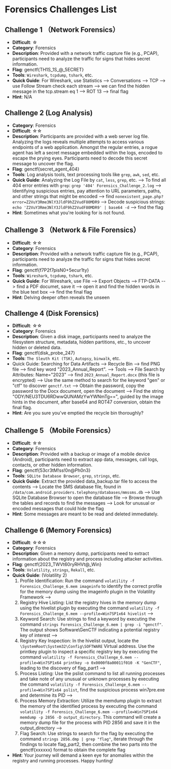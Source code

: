 # Forensics Challenges List

## Challenge 1 （Network Forensics） 
- **Difficult**: ☆ 
- **Category**: Forensics
- **Description**: Provided with a network traffic capture file (e.g., PCAP), participants need to analyze the traffic for signs that hides secret information.
- **Flag**: genctf{TH1S_1S_@_5ECRET}
- **Tools**: `Wireshark`, `tcpdump`, `tshark`, etc.
- **Quick Guide**: For Wireshark, use Statistics --> Conversations --> TCP --> use Follow Stream check each stream --> we can find the hidden message in the tcp.stream eq 1 --> ROT 13 --> final flag
- **Hint**: N/A

  
## Challenge 2 (Log Analysis)
- **Category**: Forensics
- **Difficult**: ☆☆
- **Description**: Participants are provided with a web server log file. Analyzing the logs reveals multiple attempts to access various endpoints of a web application. Amongst the regular entries, a rogue agent has left a secret message embedded within the logs, encoded to escape the prying eyes. Participants need to decode this secret message to uncover the flag.
- **Flag**: genctf{secret_agent_404}
- **Tools**: Log analysis tools, text processing tools like `grep`, `awk`, `sed`, etc.
- **Quick Guide**: Analyzing the Log File by `cat`, `less`, `grep`, etc. --> To find all 404 error entries with `grep`: `grep '404' Forensics_Challenge_2.log` --> Identifying suspicious entries, pay attention to URL parameters, paths, and other strings that might be encoded --> find `nonexistent_page.php?error=Z2VuY3Rme3NlY3JldF9hZ2VudF80MDR9` --> Decode suspicious strings: `echo 'Z2VuY3Rme3NlY3JldF9hZ2VudF80MDR9' | base64 -d` --> find the flag
- **Hint**: Sometimes what you're looking for is not found.


## Challenge 3 （Network & File Forensics）
- **Difficult**: ☆☆
- **Category**: Forensics
- **Description**: Provided with a network traffic capture file (e.g., PCAP), participants need to analyze the traffic for signs that hides secret information.
- **Flag**: genctf{f7P2f7pisN0+5ecur1ty}
- **Tools**: `Wireshark`, `tcpdump`, `tshark`, etc.
- **Quick Guide**: For Wireshark, use File --> Export Objects --> FTP-DATA --> find a PDF documet, save it --> open it and find the hidden words in the blue text box --> find the final flag
- **Hint**: Delving deeper often reveals the unseen


## Challenge 4 (Disk Forensics)
- **Difficult**: ☆☆
- **Category**: Forensics
- **Description**: Given a disk image, participants need to analyze the filesystem structure, metadata, hidden partitions, etc., to uncover hidden or deleted data.
- **Flag**: genctf{disk_probe_247}
- **Tools**: `The Sleuth Kit (TSK)`, `Autopsy`, `binwalk`, etc.
- Quick Guide: Searching for Data Artifacts --> Recycle Bin --> find PNG file --> find key word "2023_Annual_Report". --> Tools --> File Search by Attributes: Name="2023" --> find `2023_Annual_Report.docx` (this file is encrypted) --> Use the same method to search for the keyword "gen" or "ctf" to discover `genctf.txt` --> Obtain the password, copy the password to the Docx document, open the document --> Find the string "ODY/NEU3TDU6RDwwQUNAMzYwYWNmTg==", guided by the image hints in the document, after base64 and ROT47 conversion, obtain the final flag.
- **Hint**: Are you sure you've emptied the recycle bin thoroughly?


## Challenge 5 （Mobile Forensics）
- **Difficult**: ☆☆
- **Category**: Forensics
- **Description**: Provided with a backup or image of a mobile device (Android), participants need to extract app data, messages, call logs, contacts, or other hidden information.
- **Flag**: genctf{53cr3tM!ss!0n@Ph0n3}
- **Tools**: `SQLite Database Browser`, `grep`, `strings`, etc.
- **Quick Guide**: Extract the provided data_backup.tar file to access the contents -->  Locate the SMS database file, found in `/data/com.android.providers.telephony/databases/mmssms.db` --> Use SQLite Database Browser to open the database file --> Browse through the tables and records to find the messages --> Look for unusual or encoded messages that could hide the flag
- **Hint**: Some messages are meant to be read and deleted immediately.


## Challenge 6 (Memory Forensics)
- **Difficult**: ☆☆☆
- **Category**: Forensics
- **Description**: Given a memory dump, participants need to extract information about the registry and process including attacker activities.
- **Flag**: genctf{2023_TWVt60ryRHVt@_Win}
- **Tools**: `Volatility`, `strings`, `Rekall`, etc.
- **Quick Guide**: (Volatility 2)
  1) Profile Identification: Run the command `volatility -f Forensics_Challenge_6.mem imageinfo` to identify the correct profile for the memory dump using the imageinfo plugin in the Volatility Framework -->
  2)  Registry Hive Listing: List the registry hives in the memory dump using the hivelist plugin by executing the command `volatility -f Forensics_Challenge_6.mem --profile=Win7SP1x64 hivelist` -->
  3)  Keyword Search: Use strings to find a keyword by executing the command `strings Forensics_Challenge_6.mem | grep -i "genctf"`. The output shows Software\GenCTF indicating a potential registry key of interest -->
  4)  Registry Key Inspection: In the hivelist output, locate the `\SystemRoot\System32\Config\SOFTWARE` Virtual address. Use the printkey plugin to inspect a specific registry key by executing the command `volatility -f Forensics_Challenge_6.mem --profile=Win7SP1x64 printkey -o 0x0000f8a00011f010 -K "GenCTF"`, leading to the discovery of flag_part1 -->
  5)  Process Listing: Use the pslist command to list all running processes and take note of any unusual or unknown processes by executing the command `volatility -f Forensics_Challenge_6.mem --profile=Win7SP1x64 pslist`, find the suspicious process win7pre.exe and determine its PID -->
  6)  Process Memory Extraction: Utilize the memdump plugin to extract the memory of the identified process by executing the command `volatility -f Forensics_Challenge_6.mem --profile=Win7SP1x64 memdump -p 2856 -D output_directory`. This command will create a memory dump file for the process with PID 2856 and save it in the output_directory -->
  7) Flag Search: Use strings to search for the flag by executing the command `strings 2856.dmp | grep "flag"`, iterate through the findings to locate flag_part2, then combine the two parts into the genctf{xxxxxx} format to obtain the complete flag  
- **Hint**: Your journey will demand a keen eye for anomalies within the registry and running processes. Happy hunting!
